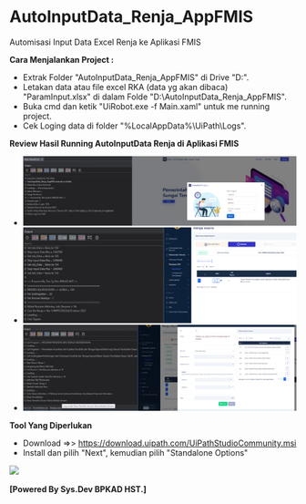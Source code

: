 # AutoInputData_Renja_AppFMIS
Automisasi Input Data Excel Renja ke Aplikasi FMIS


**Cara Menjalankan Project :**
- Extrak Folder "AutoInputData_Renja_AppFMIS" di Drive "D:\".
- Letakan data atau file excel RKA (data yg akan dibaca) "ParamInput.xlsx" di dalam Folde "D:\AutoInputData_Renja_AppFMIS\".
- Buka cmd dan ketik "UiRobot.exe -f Main.xaml" untuk me running project.
- Cek Loging data di folder "%LocalAppData%\UiPath\Logs\".

**Review Hasil Running AutoInputData Renja di Aplikasi FMIS**
- <img src="https://github.com/UrangBanua/AutoInputData_Renja_AppFMIS/blob/master/.review/01.PNG?raw=true" width="600"/>
- <img src="https://github.com/UrangBanua/AutoInputData_Renja_AppFMIS/blob/master/.review/02.PNG?raw=true" width="600"/>
- <img src="https://github.com/UrangBanua/AutoInputData_Renja_AppFMIS/blob/master/.review/03.PNG?raw=true" width="600"/>

**Tool Yang Diperlukan**
- Download =>> https://download.uipath.com/UiPathStudioCommunity.msi
- Install dan pilih "Next", kemudian pilih "Standalone Options"
<img src="https://aws1.discourse-cdn.com/uipath/original/4X/b/a/a/baabc282d3daae392748c9ef99cdd4d95ad7ad5d.png" width="420"/>


**[Powered By Sys.Dev BPKAD HST.]**
